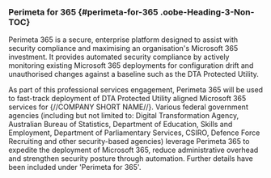 ### Perimeta for 365 {#perimeta-for-365 .oobe-Heading-3-Non-TOC}

Perimeta 365 is a secure, enterprise platform designed to assist with
security compliance and maximising an organisation's Microsoft 365
investment. It provides automated security compliance by actively
monitoring existing Microsoft 365 deployments for configuration drift
and unauthorised changes against a baseline such as the DTA Protected
Utility.

As part of this professional services engagement, Perimeta 365 will be
used to fast-track deployment of DTA Protected Utility aligned Microsoft
365 services for {//COMPANY SHORT NAME//}. Various federal government
agencies (including but not limited to: Digital Transformation Agency,
Australian Bureau of Statistics, Department of Education, Skills and
Employment, Department of Parliamentary Services, CSIRO, Defence Force
Recruiting and other security-based agencies) leverage Perimeta 365 to
expedite the deployment of Microsoft 365, reduce administrative overhead
and strengthen security posture through automation. Further details have
been included under 'Perimeta for 365'.

<div style="page-break-before:always"></div>
